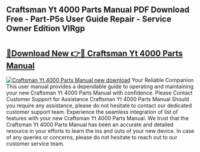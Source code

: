 ## Craftsman Yt 4000 Parts Manual PDF Download Free - Part-P5s User Guide Repair - Service Owner Edition VIRgp

# <h2><a href="http://bc42600.oget.top/?id=Craftsman+Yt+4000+Parts+Manual">🔗Download New 👉🔴 Craftsman Yt 4000 Parts Manual</a></h2>

[![Craftsman Yt 4000 Parts Manual new download](https://i.imgur.com/5g1atiW.png)](http://bc42600.oget.top/?id=Craftsman+Yt+4000+Parts+Manual)
Your Reliable Companion This user manual provides a dependable guide to operating and maintaining your new Craftsman Yt 4000 Parts Manual with confidence. Please Contact Customer Support for Assistance Craftsman Yt 4000 Parts Manual Should you require any assistance, please do not hesitate to contact our dedicated customer support team. Experience the seamless integration of list of features with your new Craftsman Yt 4000 Parts Manual. We trust that the Craftsman Yt 4000 Parts Manual has been an accurate and detailed resource in your efforts to learn the ins and outs of your new device. In case of any queries or concerns, please do not hesitate to reach out to our customer service team.

